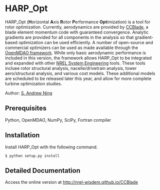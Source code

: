 # HARP_Opt

HARP_Opt (**H**orizontal **A**xis **R**otor **P**erformance **Opt**imization) is a tool for rotor optimization.  Currently, aerodynamics are provided by [CCBlade](wind.nrel.gov/designcodes/simulators/ccblade/), a blade element momentum code with guaranteed convergence.  Analytic gradients are provided for all components in the analysis so that gradient-based optimization can be used efficiently.  A number of open-source and commercial optimizers can be used as made available through the [OpenMDAO framework](http://openmdao.org/).  While only basic aerodynamic performance is included in this version, the framework allows HARP_Opt to be integrated and expanded with other [NREL System Engineering](http://www.nrel.gov/wind/systems_engineering.html) tools.  These tools incluee rotor structural analysis, nacelle/drivetrain analysis, tower aero/structural analysis, and various cost models.  These additional models are scheduled to be released later this year, and allow for more complete turbine optimization studies.

Author: [S. Andrew Ning](mailto:andrew.ning@nrel.gov)

<!-- ## User Information

If you came to this page directly without going through the NWTC Information Portal, **we would appreciate if you could [report your user information](http://wind.nrel.gov/designcodes/simulators/ccblade/downloaders/CCBlade_github_redirect.html) before cloning the repository**.  We use this information in order to allocate resources for supporting our software, and to notify users of critical updates.
 -->

## Prerequisites

Python, OpenMDAO, NumPy, SciPy, Fortran compiler

## Installation

Install HARP_Opt with the following command.

    $ python setup.py install

<!-- ## Run Unit Tests

To check if installation was successful, run the unit tests

    $ python test/test_ccblade.py
    $ python test/test_gradients.py
 -->
## Detailed Documentation

Access the online version at <http://nrel-wisdem.github.io/CCBlade>


